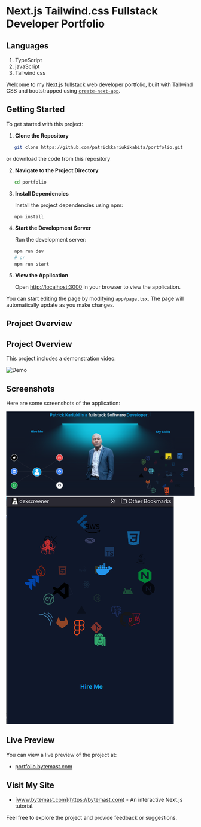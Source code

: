 
# Next.js Tailwind.css Fullstack Developer Portfolio

## Languages
1. TypeScript
2. javaScript
3. Tailwind css


Welcome to my [Next.js](https://nextjs.org/) fullstack web developer portfolio, built with Tailwind CSS and bootstrapped using [`create-next-app`](https://github.com/vercel/next.js/tree/canary/packages/create-next-app).

## Getting Started

To get started with this project:

1. **Clone the Repository**

```bash
   git clone https://github.com/patrickkariukikabita/portfolio.git
```
or download the code from this repository

2. **Navigate to the Project Directory**

```bash
   cd portfolio
```

3. **Install Dependencies**

   Install the project dependencies using npm:

```bash
   npm install
```

4. **Start the Development Server**

   Run the development server:

```bash
   npm run dev
   # or
   npm run start
```

5. **View the Application**

   Open [http://localhost:3000](http://localhost:3000) in your browser to view the application.

You can start editing the page by modifying `app/page.tsx`. The page will automatically update as you make changes.



## Project Overview

## Project Overview

This project includes a demonstration video:

![Demo](resources/output.gif)


## Screenshots

Here are some screenshots of the application:

![Screenshot 1](resources/screenshot1.png)
![Screenshot 2](resources/screenshot2.png)

## Live Preview

You can view a live preview of the project at:

- [portfolio.bytemast.com](https://portfolio.bytemast.com)

## Visit My Site

- [www.bytemast.com](https://bytemast.com) - An interactive Next.js tutorial.

Feel free to explore the project and provide feedback or suggestions.


